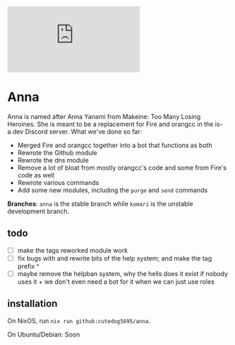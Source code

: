 ![banner](https://embed.pixiv.net/spotlight.php?id=10119&lang=en)
# Anna
Anna is named after Anna Yanami from Makeine: Too Many Losing Heroines.
She is meant to be a replacement for Fire and orangcc in the is-a.dev Discord server.
What we've done so far:

- Merged Fire and orangcc together into a bot that functions as both
- Rewrote the Github module
- Rewrote the dns module
- Remove a lot of bloat from mostly orangcc's code and some from Fire's code as well
- Rewrote various commands
- Add some new modules, including the `purge` and `send` commands

**Branches**: `anna` is the stable branch while `komari` is the unstable development branch.

## todo
- [ ] make the tags reworked module work
- [ ] fix bugs with and rewrite bits of the help system; and make the tag prefix ^
- [ ] maybe remove the helpban system, why the hells does it exist if nobody uses it + we don't even need a bot for it when we can just use roles

## installation
On NixOS, run `nix run github:cutedog5695/anna`.

On Ubuntu/Debian: Soon
